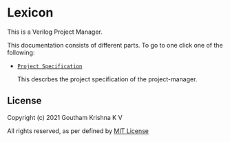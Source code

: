 # Lexicon

This is a Verilog Project Manager.

This documentation consists of different parts. To go to one click one of the following:

- [`Project Specification`](Project/README.md)

    This descrbes the project specification of the project-manager.

## License

Copyright (c) 2021 Goutham Krishna K V

All rights reserved, as per defined by [MIT License](LICENSE)
